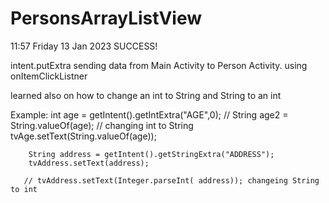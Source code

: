 # PersonsArrayListView


11:57 Friday 13 Jan 2023
SUCCESS! 

intent.putExtra sending data from 
Main Activity to Person Activity. 
using onItemClickListner

learned also on how to change an int to String 
and String to an int

Example:
 int  age = getIntent().getIntExtra("AGE",0);
       // String age2 = String.valueOf(age); // changing int to String
        tvAge.setText(String.valueOf(age));

        String address = getIntent().getStringExtra("ADDRESS");
        tvAddress.setText(address);

       // tvAddress.setText(Integer.parseInt( address)); changeing String to int

